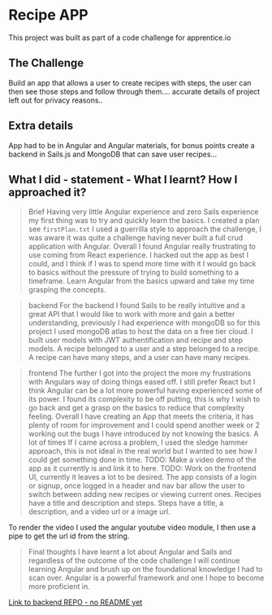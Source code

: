 # Recipe APP

This project was built as part of a code challenge for apprentice.io

## The Challenge

Build an app that allows a user to create recipes with steps, the user can then see those steps and follow through them....
accurate details of project left out for privacy reasons..

## Extra details

App had to be in Angular and Angular materials, for bonus points create a backend in Sails.js and MongoDB that can save user recipes...


## What I did - statement - What I learnt? How I approached it?

>Brief
Having very little Angular experience and zero Sails experience my first thing was to try and quickly learn the basics.
I created a plan see `firstPlan.txt`
I used a guerrilla style to approach the challenge, I was aware it was quite a challenge having never built a full crud application with Angular. Overall I found Angular really frustrating to use coming from React experience. I hacked out the app as best I could, and I think if I was to spend more time with it I would go back to basics without the pressure of trying to build something to a timeframe. Learn Angular from the basics upward and take my time grasping the concepts.

> backend
For the backend I found Sails to be really intuitive and a great API that I would like to work with more and gain a better understanding, previously I had experience with mongoDB so for this project I used mongoDB atlas to host the data on a free tier cloud. I built user models with JWT authentification and recipe and step models. 
A recipe belonged to a user and a step belonged to a recipe. A recipe can have many steps, and a user can have many recipes.

> frontend
The further I got into the project the more my frustrations with Angulars way of doing things eased off. I still prefer React but I think Angular can be a lot more powerful having experienced some of its power. I found its complexity to be off putting, this is why I wish to go back and get a grasp on the basics to reduce that complexity feeling. 
Overall I have creating an App that meets the criteria, it has plenty of room for improvement and I could spend another week or 2 working out the bugs I have introduced by not knowing the basics. A lot of times If I came across a problem, I used the sledge hammer approach, this is not ideal in the real world but I wanted to see how I could get something done in time. 
TODO: Make a video demo of the app as it currently is and link it to here.
TODO: Work on the frontend UI, currently it leaves a lot to be desired.
The app consists of a login or signup, once logged in a header and nav bar allow the user to switch between adding new recipes or viewing current ones. 
Recipes have a title and description and steps.
Steps have a title, a description, and a video url or a image url.

To render the video I used the angular youtube video module, I then use a pipe to get the url id from the string. 

>Final thoughts
I have learnt a lot about Angular and Sails and regardless of the outcome of the code challenge I will continue learning Angular and brush up on the foundational knowledge I had to scan over. Angular is a powerful framework and one I hope to become more proficient in. 

[Link to backend REPO - no README yet](https://github.com/WSINTRA/sails_apprentice.io)
